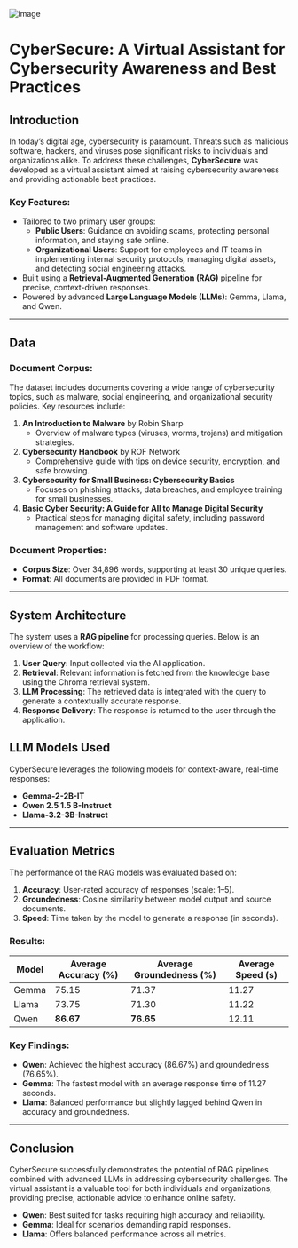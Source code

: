 ![image](https://github.com/user-attachments/assets/5a57be85-ba7d-4f8c-ba74-d55fc805e5d0)
# CyberSecure: A Virtual Assistant for Cybersecurity Awareness and Best Practices
## Introduction
In today’s digital age, cybersecurity is paramount. Threats such as malicious software, hackers, and viruses pose significant risks to individuals and organizations alike. To address these challenges, **CyberSecure** was developed as a virtual assistant aimed at raising cybersecurity awareness and providing actionable best practices.

### Key Features:
- Tailored to two primary user groups:
  - **Public Users**: Guidance on avoiding scams, protecting personal information, and staying safe online.
  - **Organizational Users**: Support for employees and IT teams in implementing internal security protocols, managing digital assets, and detecting social engineering attacks.
- Built using a **Retrieval-Augmented Generation (RAG)** pipeline for precise, context-driven responses.
- Powered by advanced **Large Language Models (LLMs)**: Gemma, Llama, and Qwen.

---

## Data
### Document Corpus:
The dataset includes documents covering a wide range of cybersecurity topics, such as malware, social engineering, and organizational security policies. Key resources include:  
1. **An Introduction to Malware** by Robin Sharp  
   - Overview of malware types (viruses, worms, trojans) and mitigation strategies.
2. **Cybersecurity Handbook** by ROF Network  
   - Comprehensive guide with tips on device security, encryption, and safe browsing.
3. **Cybersecurity for Small Business: Cybersecurity Basics**  
   - Focuses on phishing attacks, data breaches, and employee training for small businesses.
4. **Basic Cyber Security: A Guide for All to Manage Digital Security**  
   - Practical steps for managing digital safety, including password management and software updates.

### Document Properties:
- **Corpus Size**: Over 34,896 words, supporting at least 30 unique queries.
- **Format**: All documents are provided in PDF format.

---

## System Architecture
The system uses a **RAG pipeline** for processing queries. Below is an overview of the workflow:

1. **User Query**: Input collected via the AI application.
2. **Retrieval**: Relevant information is fetched from the knowledge base using the Chroma retrieval system.
3. **LLM Processing**: The retrieved data is integrated with the query to generate a contextually accurate response.
4. **Response Delivery**: The response is returned to the user through the application.

## LLM Models Used
CyberSecure leverages the following models for context-aware, real-time responses:
- **Gemma-2-2B-IT**
- **Qwen 2.5 1.5 B-Instruct**
- **Llama-3.2-3B-Instruct**

---

## Evaluation Metrics
The performance of the RAG models was evaluated based on:
1. **Accuracy**: User-rated accuracy of responses (scale: 1–5).
2. **Groundedness**: Cosine similarity between model output and source documents.
3. **Speed**: Time taken by the model to generate a response (in seconds).

### Results:
| Model   | Average Accuracy (%) | Average Groundedness (%) | Average Speed (s) |
|---------|-----------------------|--------------------------|-------------------|
| Gemma   | 75.15                | 71.37                   | 11.27            |
| Llama   | 73.75                | 71.30                   | 11.22            |
| Qwen    | **86.67**            | **76.65**               | 12.11            |

### Key Findings:
- **Qwen**: Achieved the highest accuracy (86.67%) and groundedness (76.65%).
- **Gemma**: The fastest model with an average response time of 11.27 seconds.
- **Llama**: Balanced performance but slightly lagged behind Qwen in accuracy and groundedness.

---

## Conclusion
CyberSecure successfully demonstrates the potential of RAG pipelines combined with advanced LLMs in addressing cybersecurity challenges. The virtual assistant is a valuable tool for both individuals and organizations, providing precise, actionable advice to enhance online safety.  
- **Qwen**: Best suited for tasks requiring high accuracy and reliability.  
- **Gemma**: Ideal for scenarios demanding rapid responses.  
- **Llama**: Offers balanced performance across all metrics.  


